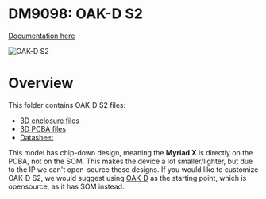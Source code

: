 # DM9098: OAK-D S2

[Documentation here](https://docs.luxonis.com/projects/hardware/en/latest/pages/DM9098s2.html)

![OAK-D S2](https://docs.luxonis.com/projects/hardware/en/latest/_images/oak-d-s2.png)

# Overview

This folder contains OAK-D S2 files:

- [3D enclosure files](Mechanical)
- [3D PCBA files](3D_Models)
- [Datasheet](Datasheet)

This model has chip-down design, meaning the **Myriad X** is directly on the PCBA, not on the SOM. This makes the device a lot smaller/lighter, but due to the IP we can't open-source these designs. If you would like to customize OAK-D S2, we would suggest using [OAK-D](https://github.com/luxonis/depthai-hardware/tree/master/BW1098OAK_USB3C) as the starting point, which is opensource, as it has SOM instead.
